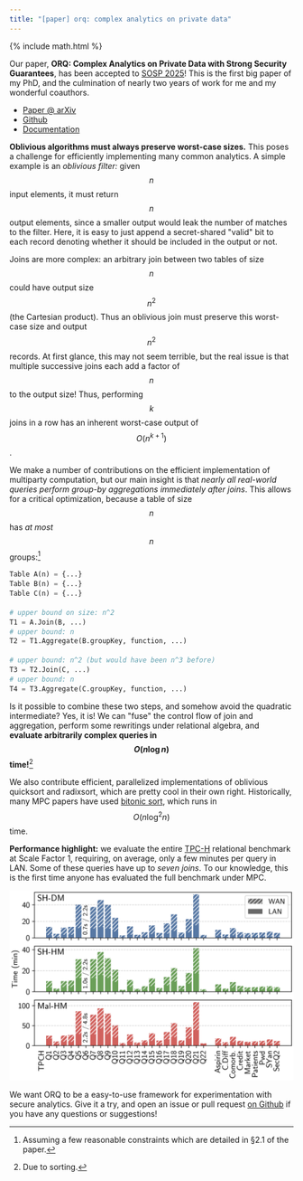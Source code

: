```yaml
---
title: "[paper] orq: complex analytics on private data"
---
```


{% include math.html %}

Our paper, **ORQ: Complex Analytics on Private Data with Strong Security Guarantees**, has been accepted to [SOSP 2025](https://sigops.org/s/conferences/sosp/2025/index.html)! This is the first big paper of my PhD, and the culmination of nearly two years of work for me and my wonderful coauthors.

- [Paper @ arXiv](https://arxiv.org/abs/2509.10793)
- [Github](https://github.com/CASP-Systems-BU/orq)
- [Documentation](https://casp-systems-bu.github.io/orq/)

**Oblivious algorithms must always preserve worst-case sizes.** This poses a challenge for efficiently implementing many common analytics. A simple example is an _oblivious filter:_ given $$n$$ input elements, it must return $$n$$ output elements, since a smaller output would leak the number of matches to the filter. Here, it is easy to just append a secret-shared "valid" bit to each record denoting whether it should be included in the output or not.

Joins are more complex: an arbitrary join between two tables of size $$n$$ could have output size $$n^2$$ (the Cartesian product). Thus an oblivious join must preserve this worst-case size and output $$n^2$$ records. At first glance, this may not seem terrible, but the real issue is that multiple successive joins each add a factor of $$n$$ to the output size! Thus, performing $$k$$ joins in a row has an inherent worst-case output of $$O(n^{k+1})$$.

We make a number of contributions on the efficient implementation of multiparty computation, but our main insight is that _nearly all real-world queries perform group-by aggregations immediately after joins_. This allows for a critical optimization, because a table of size $$n$$ has _at most_ $$n$$ groups:[^1]

[^1]: Assuming a few reasonable constraints which are detailed in §2.1 of the paper.

```python
Table A(n) = {...}
Table B(n) = {...}
Table C(n) = {...}

# upper bound on size: n^2
T1 = A.Join(B, ...)
# upper bound: n
T2 = T1.Aggregate(B.groupKey, function, ...)

# upper bound: n^2 (but would have been n^3 before)
T3 = T2.Join(C, ...)
# upper bound: n
T4 = T3.Aggregate(C.groupKey, function, ...)
```

Is it possible to combine these two steps, and somehow avoid the quadratic intermediate? Yes, it is! We can "fuse" the control flow of join and aggregation, perform some rewritings under relational algebra, and **evaluate arbitrarily complex queries in $$O(n \log n)$$ time!**[^2]

[^2]: Due to sorting.

We also contribute efficient, parallelized implementations of oblivious quicksort and radixsort, which are pretty cool in their own right. Historically, many MPC papers have used [bitonic sort](https://en.wikipedia.org/wiki/Bitonic_sorter), which runs in $$O(n \log^2 n)$$ time.

**Performance highlight:** we evaluate the entire [TPC-H](https://www.tpc.org/tpch/default5.asp) relational benchmark at Scale Factor 1, requiring, on average, only a few minutes per query in LAN. Some of these queries have up to _seven joins_. To our knowledge, this is the first time anyone has evaluated the full benchmark under MPC.

![results for tpch queries](/assets/img/tpch.png)

We want ORQ to be a easy-to-use framework for experimentation with secure analytics. Give it a try, and open an issue or pull request [on Github](https://github.com/CASP-Systems-BU/orq) if you have any questions or suggestions!